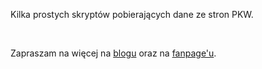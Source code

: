 Kilka prostych skryptów pobierających dane ze stron PKW.

<br>

Zapraszam na więcej na [blogu](http://prokulski.net) oraz na [fanpage'u](http://fb.com/DaneAnalizy).
